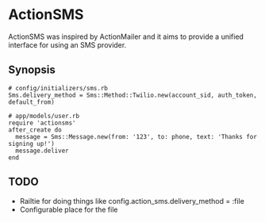 # ActionSMS

ActionSMS was inspired by ActionMailer and it aims to provide a unified interface for using an SMS provider.

## Synopsis

    # config/initializers/sms.rb
    Sms.delivery_method = Sms::Method::Twilio.new(account_sid, auth_token, default_from)
    
	# app/models/user.rb
	require 'actionsms'
	after_create do
	  message = Sms::Message.new(from: '123', to: phone, text: 'Thanks for signing up!')
	  message.deliver
	end

## TODO

* Railtie for doing things like config.action\_sms.delivery_method = :file
* Configurable place for the file